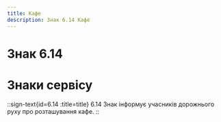 ```yaml
---
title: Кафе
description: Знак 6.14 Кафе
---
```

# Знак 6.14
# Знаки сервісу
::sign-text{id=6.14 :title=title}
6.14 Знак інформує учасників дорожнього руху про розташування кафе.
::